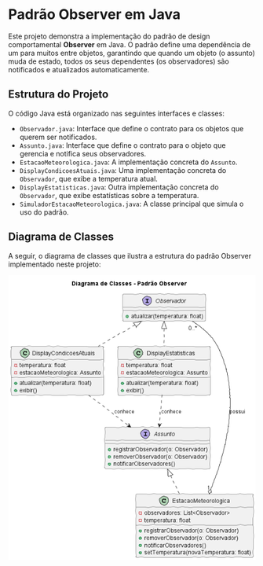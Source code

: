 # Padrão Observer em Java

Este projeto demonstra a implementação do padrão de design comportamental **Observer** em Java. O padrão define uma dependência de um para muitos entre objetos, garantindo que quando um objeto (o assunto) muda de estado, todos os seus dependentes (os observadores) são notificados e atualizados automaticamente.

## Estrutura do Projeto

O código Java está organizado nas seguintes interfaces e classes:

* `Observador.java`: Interface que define o contrato para os objetos que querem ser notificados.
* `Assunto.java`: Interface que define o contrato para o objeto que gerencia e notifica seus observadores.
* `EstacaoMeteorologica.java`: A implementação concreta do `Assunto`.
* `DisplayCondicoesAtuais.java`: Uma implementação concreta do `Observador`, que exibe a temperatura atual.
* `DisplayEstatisticas.java`: Outra implementação concreta do `Observador`, que exibe estatísticas sobre a temperatura.
* `SimuladorEstacaoMeteorologica.java`: A classe principal que simula o uso do padrão.

## Diagrama de Classes

A seguir, o diagrama de classes que ilustra a estrutura do padrão Observer implementado neste projeto:

![Diagrama de Classes do Padrão Observer](./out/diagrama-de-classes/diagrama/diagrama.png)